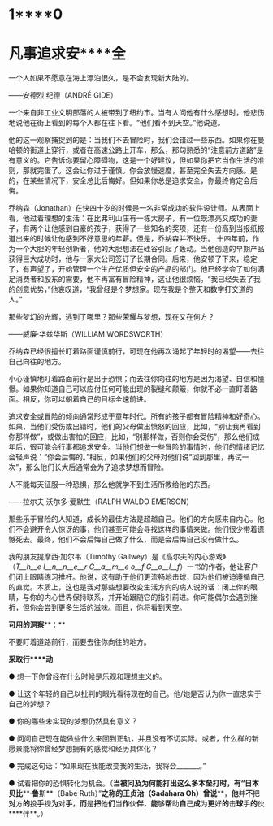    

# **1****0**

# **凡****事****追****求****安****全**

一个人如果不愿意在海上漂泊很久，是不会发现新大陆的。

——安德烈·纪德（ANDRÉ GIDE）

一个来自非工业文明部落的人被带到了纽约市。当有人问他有什么感想时，他悲伤地说他在街上看到的每个人都在往下看。“他们看不到天空。”他说道。

他的这一观察捕捉到的是：当我们不去冒险时，我们会错过一些东西。如果你在曼哈顿的街道上穿行，或者在高速公路上开车，那么，那句熟悉的“注意前方道路”是有意义的。它告诉你要留心障碍物，这是一个好建议，但如果你把它当作生活的准则，那就完蛋了。这会让你过于谨慎。你会放慢速度，甚至完全失去方向感。是的，在某些情况下，安全总比后悔好。但如果你总是追求安全，你最终肯定会后悔。

乔纳森（Jonathan）在快四十岁的时候是一名非常成功的软件设计师。从表面上看，他过着理想的生活：在比弗利山庄有一栋大房子，有一位既漂亮又成功的妻子，有两个让他感到自豪的孩子，获得了一些知名的奖项，还有一份高到当报纸报道出来的时候让他感到不好意思的年薪。但是，乔纳森并不快乐。 十四年前，作为一个大胆的年轻创新者，他的大胆想法在硅谷引起了轰动。当他创造的早期产品获得巨大成功时，他与一家大公司签订了长期合同。后来，他安顿了下来，稳定了，有声望了，开始管理一个生产优质但安全的产品的部门。他已经学会了如何满足消费者和股东的需要，他不再富有冒险精神，这让他很烦恼。“我已经失去了我的创意优势，”他哀叹道，“我曾经是个梦想家。现在我是个整天和数字打交道的人。”

那些梦幻的光辉，逃到了哪里？那些荣耀与梦想，现在又在何方？

——威廉·华兹华斯（WILLIAM WORDSWORTH）

乔纳森已经很擅长盯着路面谨慎前行，可现在他再次涌起了年轻时的渴望——去往自己向往的地方。

小心谨慎地盯着路面前行是出于恐惧；而去往你向往的地方是因为渴望、自信和憧憬。如果你知道自己可以应付任何可能出现的裂缝和颠簸，你就不必一直盯着路面。相反，你可以朝着自己的目标全速前进。

追求安全或冒险的倾向通常形成于童年时代。所有的孩子都有冒险精神和好奇心。如果，当他们受伤或出错时，他们的父母做出愤怒的回应，比如，“别让我再看到你那样做”，或做出害怕的回应，比如，“别那样做，否则你会受伤”，那么他们成年后，很可能会行事都追求安全。当他们想做一些冒险的事情时，他们的情绪记忆会轻声说：“你会后悔的。”相反，如果他们的父母对他们说“回到那里，再试一次”，那么他们长大后通常会为了追求梦想而冒险。

人不能每天征服一种恐惧，那么他就学不到生活所教给他的东西。

——拉尔夫·沃尔多·爱默生（RALPH WALDO EMERSON）

那些乐于冒险的人知道，成长的最佳方法是超越自己。他们的方向感来自内心。他们不会避开令人惊讶的事，他们甚至可能会寻找这样的事情来做。他们很少带着遗憾死去。最终，他们不会后悔自己做了什么，而是会后悔自己没有做什么。

我的朋友提摩西·加尔韦（Timothy Gallwey）是《高尔夫的内心游戏》（_T__h__e_ _I__n__n__e__r_ _G__a__m__e_ _o__f_ _G__o__l__f_）一书的作者，他让客户们闭上眼睛练习推杆。他说，这有助于他们更流畅地击球，因为他们被迫遵循自己的直觉。本质上，这也是我对那些想要改变生活方向的病人说的话：闭上你的眼睛，与你的内心世界保持联系，并开始跟随它的指引前进。你可能偶尔会遇到挫折，但你会尝到更多生活的滋味。而且，你将看到天空。

**可****用****的****洞****察****：**

不要盯着道路前行，而要去往你向往的地方。

**采****取****行****动**

● 想一下你曾经在什么时候是乐观和理想主义的。

● 让这个年轻的自己以批判的眼光看待现在的自己。他/她是否认为你一直忠实于自己的梦想？

● 你的哪些未实现的梦想仍然具有意义？

● 问问自己现在能做些什么来回到正轨，并且没有不切实际。或者，什么样的新愿景能将你曾经梦想拥有的感觉和经历具体化？

● 完成这句话：“如果现在我能改变我的生活，我将会_______。”

● 试着把你的恐惧转化为机会。（**当****被****问****及****为****何****能****打****出****这****么****多****本****垒****打****时****，****有****“****日****本****贝****比****·****鲁****斯**（Babe Ruth）”**之****称****的****王****贞****治****（**Sadahara Oh**）****曾****说****，****他****并****不****把****对****方****的****投****手****视****为****对****手****，****而****是****把****他****们****当****作****伙****伴****，****能****够****帮****助****自****己****成****为****更****好****的****击****球****手****的****伙****伴**。）
